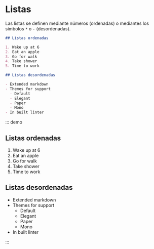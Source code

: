 # Listas

Las listas se definen mediante números (ordenadas) o mediantes los símbolos `*` o `-` (desordenadas).

```markdown
## Listas ordenadas

1. Wake up at 6
2. Eat an apple
3. Go for walk
4. Take shower
5. Time to work

## Listas desordenadas

- Extended markdown
- Themes for support
  - Default
  - Elegant
  - Paper
  - Mono
- In built linter
```

::: demo

## Listas ordenadas

1. Wake up at 6
2. Eat an apple
3. Go for walk
4. Take shower
5. Time to work

## Listas desordenadas

- Extended markdown
- Themes for support
  - Default
  - Elegant
  - Paper
  - Mono
- In built linter

:::
